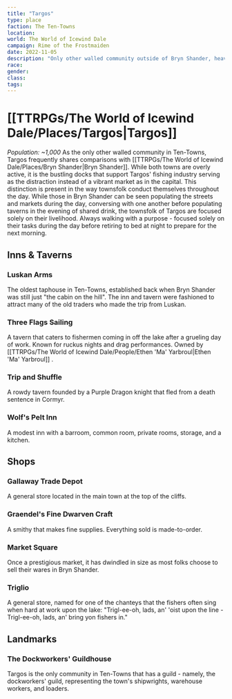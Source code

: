 ```yaml
---
title: "Targos"
type: place
faction: The Ten-Towns
location: 
world: The World of Icewind Dale
campaign: Rime of the Frostmaiden
date: 2022-11-05
description: "Only other walled community outside of Bryn Shander, heavy fishing industry."
race: 
gender: 
class: 
tags: 
---
```

# [[TTRPGs/The World of Icewind Dale/Places/Targos|Targos]]
_Population: ~1,000_
As the only other walled community in Ten-Towns, Targos frequently shares comparisons with [[TTRPGs/The World of Icewind Dale/Places/Bryn Shander|Bryn Shander]]. While both towns are overly active, it is the bustling docks that support Targos' fishing industry serving as the distraction instead of a vibrant market as in the capital.
This distinction is present in the way townsfolk conduct themselves throughout the day. While those in Bryn Shander can be seen populating the streets and markets during the day, conversing with one another before populating taverns in the evening of shared drink, the townsfolk of Targos are focused solely on their livelihood. Always walking with a purpose - focused solely on their tasks during the day before retiring to bed at night to prepare for the next morning.

## Inns & Taverns
### Luskan Arms
The oldest taphouse in Ten-Towns, established back when Bryn Shander was still just "the cabin on the hill". The inn and tavern were fashioned to attract many of the old traders who made the trip from Luskan.
### Three Flags Sailing
A tavern that caters to fishermen coming in off the lake after a grueling day of work. Known for ruckus nights and drag performances. Owned by [[TTRPGs/The World of Icewind Dale/People/Ethen 'Ma' Yarbroul|Ethen 'Ma' Yarbroul]] .
### Trip and Shuffle
A rowdy tavern founded by a Purple Dragon knight that fled from a death sentence in Cormyr.
### Wolf's Pelt Inn
A modest inn with a barroom, common room, private rooms, storage, and a kitchen.

## Shops
### Gallaway Trade Depot
A general store located in the main town at the top of the cliffs.
### Graendel's Fine Dwarven Craft
A smithy that makes fine supplies. Everything sold is made-to-order.
### Market Square
Once a prestigious market, it has dwindled in size as most folks choose to sell their wares in Bryn Shander.
### Triglio
A general store, named for one of the chanteys that the fishers often sing when hard at work upon the lake: "Trigl-ee-oh, lads, an' 'oist upon the line - Trigl-ee-oh, lads, an' bring yon fishers in."

## Landmarks
### The Dockworkers' Guildhouse
Targos is the only community in Ten-Towns that has a guild - namely, the dockworkers' guild, representing the town's shipwrights, warehouse workers, and loaders.